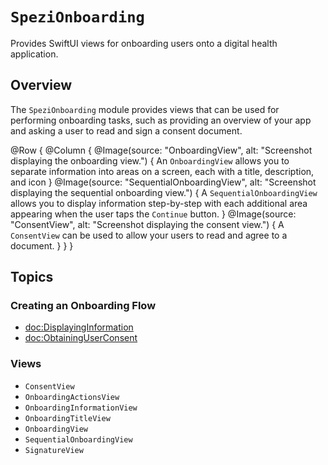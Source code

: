 # ``SpeziOnboarding``

<!--
                  
This source file is part of the Stanford Spezi open-source project

SPDX-FileCopyrightText: 2022 Stanford University and the project authors (see CONTRIBUTORS.md)

SPDX-License-Identifier: MIT
             
-->

Provides SwiftUI views for onboarding users onto a digital health application.

## Overview

The ``SpeziOnboarding`` module provides views that can be used for performing onboarding tasks, such as providing an overview of your app and asking a user to read and sign a consent document.

@Row {
    @Column {
        @Image(source: "OnboardingView", alt: "Screenshot displaying the onboarding view.") {
            An ``OnboardingView`` allows you to separate information into areas on a screen, each with a title, description, and icon
        }
        @Image(source: "SequentialOnboardingView", alt: "Screenshot displaying the sequential onboarding view.") {
            A ``SequentialOnboardingView`` allows you to display information step-by-step with each additional area appearing when the user taps the `Continue` button.
        }
        @Image(source: "ConsentView", alt: "Screenshot displaying the consent view.") {
            A ``ConsentView`` can be used to allow your users to read and agree to a document.
        }
    }
}

## Topics

### Creating an Onboarding Flow

- <doc:DisplayingInformation>
- <doc:ObtainingUserConsent>

### Views

- ``ConsentView``
- ``OnboardingActionsView``
- ``OnboardingInformationView``
- ``OnboardingTitleView``
- ``OnboardingView``
- ``SequentialOnboardingView``
- ``SignatureView``
